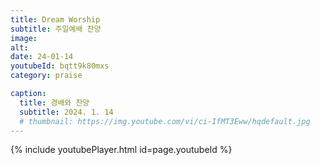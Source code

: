 ```yaml
---
title: Dream Worship
subtitle: 주일예배 찬양
image:
alt:
date: 24-01-14
youtubeId: bqtt9k80mxs
category: praise

caption:
  title: 경배와 찬양
  subtitle: 2024. 1. 14
  # thumbnail: https://img.youtube.com/vi/ci-IfMT3Eww/hqdefault.jpg
---
```


{% include youtubePlayer.html id=page.youtubeId %}
